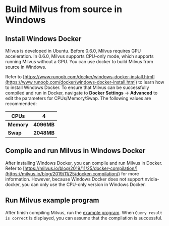 # Build Milvus from source in Windows

## Install Windows Docker

Milvus is developed in Ubuntu. Before 0.6.0, Milvus requires GPU acceleration. In 0.6.0, Milvus supports CPU-only mode, which supports running Milvus without a GPU. You can use docker to build Milvus from source in Windows.

Refer to [https://www.runoob.com/docker/windows-docker-install.html](https://www.runoob.com/docker/windows-docker-install.html) to learn how to install Windows Docker. To ensure that Milvus can be successfully compiled and run in Docker, navigate to **Docker Settings** -> **Advanced** to edit the parameters for CPUs/Memory/Swap. The following values are recommended:

| CPUs       | 4          |
| ---------- | ---------- |
| **Memory** | **4096MB** |
| **Swap**   | **2048MB** |



## Compile and run Milvus in Windows Docker

After installing Windows Docker, you can compile and run Milvus in Docker. Refer to [https://milvus.io/blog/2019/11/25/docker-compilation/](https://milvus.io/blog/2019/11/25/docker-compilation/) for more information. However, because Windows Docker does not support nvidia-docker, you can only use the CPU-only version in Windows Docker.

## Run Milvus example program

After finish compiling Milvus, run the [example program](https://github.com/milvus-io/pymilvus/blob/0.7.0/examples/example.py). When `Query result is correct` is displayed, you can assume that the compilation is successful.
